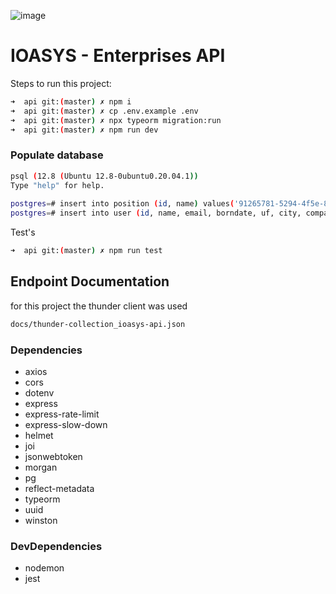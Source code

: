 ![image](https://user-images.githubusercontent.com/46490801/133023716-4afcc1d9-67ae-4a2f-9bd4-e54f60ce6737.png)

# IOASYS - Enterprises API

Steps to run this project:

```sh
➜  api git:(master) ✗ npm i
➜  api git:(master) ✗ cp .env.example .env
➜  api git:(master) ✗ npx typeorm migration:run
➜  api git:(master) ✗ npm run dev
```

### Populate database
```sh
psql (12.8 (Ubuntu 12.8-0ubuntu0.20.04.1))                         
Type "help" for help.                                              
                                                                   
postgres=# insert into position (id, name) values('91265781-5294-4f5e-869b-36c59873e3d6', 'ADMIN')
postgres=# insert into user (id, name, email, borndate, uf, city, companyId, positionId, schooling, created_at) values('91265781-5294-4f5e-869b-36c59873e3d6', 'super user', 'user@super.net', '1999-06-30', 'MG', 'Berilo', '', '91265781-5294-4f5e-869b-36c59873e3d6', 'Médio', '2021-09-12 01:08:25.259589')

```


Test's

```sh
➜  api git:(master) ✗ npm run test
```

## Endpoint Documentation
for this project the thunder client was used

```sh
docs/thunder-collection_ioasys-api.json
```

### Dependencies 
- axios
- cors
- dotenv
- express
- express-rate-limit
- express-slow-down
- helmet
- joi
- jsonwebtoken
- morgan
- pg
- reflect-metadata
- typeorm
- uuid
- winston

### DevDependencies 
- nodemon
- jest